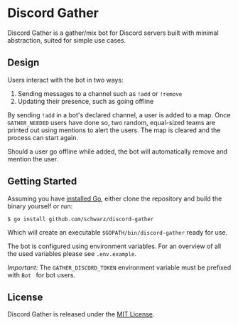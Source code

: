 # Discord Gather

Discord Gather is a gather/mix bot for Discord servers built with minimal abstraction, suited for simple use cases.

## Design

Users interact with the bot in two ways:

1. Sending messages to a channel such as `!add` or `!remove` 
1. Updating their presence, such as going offline

By sending `!add` in a bot's declared channel, a user is added to a map. Once `GATHER_NEEDED` users have done so, two random, equal-sized teams are printed out using mentions to alert the users. The map is cleared and the process can start again.

Should a user go offline while added, the bot will automatically remove and mention the user.

## Getting Started

Assuming you have [installed Go](https://golang.org/doc/install), either clone the repository and build the binary yourself or run:

    $ go install github.com/schwarz/discord-gather

Which will create an executable `$GOPATH/bin/discord-gather` ready for use.

The bot is configured using environment variables. For an overview of all the used variables please see `.env.example`.

_Important:_ The `GATHER_DISCORD_TOKEN` environment variable must be prefixed with `Bot ` for bot users.

## License

Discord Gather is released under the [MIT License](https://opensource.org/licenses/MIT).
